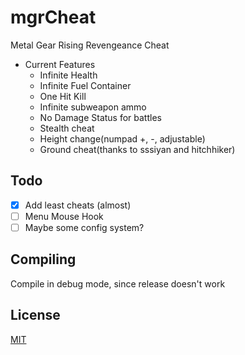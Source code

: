 # mgrCheat
Metal Gear Rising Revengeance Cheat

- Current Features
    - Infinite Health
    - Infinite Fuel Container
    - One Hit Kill
    - Infinite subweapon ammo
    - No Damage Status for battles
    - Stealth cheat
    - Height change(numpad +, -, adjustable)
    - Ground cheat(thanks to sssiyan and hitchhiker)
    
## Todo
 - [x] Add least cheats (almost)
 - [ ] Menu Mouse Hook
 - [ ] Maybe some config system?
 
 ## Compiling
 Compile in debug mode, since release doesn't work

## License
[MIT](https://choosealicense.com/licenses/mit/)
